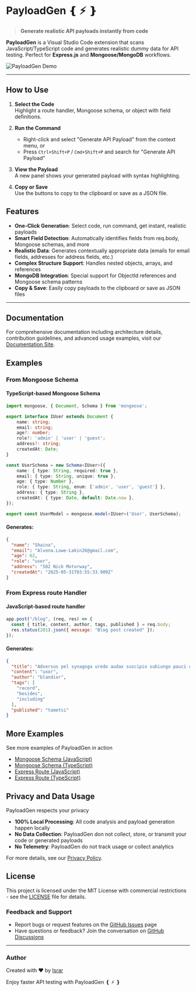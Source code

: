 # PayloadGen ❴ ⚡ ❵

> **Generate realistic API payloads instantly from code**

**PayloadGen** is a Visual Studio Code extension that scans JavaScript/TypeScript code and generates realistic dummy data for API testing. Perfect for **Express.js** and **Mongoose/MongoDB** workflows.

![PayloadGen Demo](https://raw.githubusercontent.com/Israr-11/payloadgen/main/resources/demo.gif)

---

## How to Use

1. **Select the Code**  
   Highlight a route handler, Mongoose schema, or object with field definitions.

2. **Run the Command**    
   - Right-click and select "Generate API Payload" from the context menu, or
   - Press `Ctrl+Shift+P` / `Cmd+Shift+P` and search for "Generate API Payload"

3. **View the Payload**  
   A new panel shows your generated payload with syntax highlighting.

4. **Copy or Save**  
   Use the buttons to copy to the clipboard or save as a JSON file.

## Features

- **One-Click Generation**: Select code, run command, get instant, realistic payloads
- **Smart Field Detection**: Automatically identifies fields from req.body, Mongoose schemas, and more
- **Realistic Data**: Generates contextually appropriate data (emails for email fields, addresses for address fields, etc.)
- **Complex Structure Support**: Handles nested objects, arrays, and references
- **MongoDB Integration**: Special support for ObjectId references and Mongoose schema patterns
- **Copy & Save**: Easily copy payloads to the clipboard or save as JSON files

---

## Documentation

For comprehensive documentation including architecture details, contribution guidelines, and advanced usage examples, visit our [Documentation Site](https://israr-11.github.io/payloadgen/).

## Examples

### From Mongoose Schema

#### TypeScript-based Mongoose Schema

```typescript
import mongoose, { Document, Schema } from 'mongoose';

export interface IUser extends Document {
    name: string;
    email: string;
    age?: number;
    role?: 'admin' | 'user' | 'guest';
    address?: string;
    createdAt: Date;
}

const UserSchema = new Schema<IUser>({
    name: { type: String, required: true },
    email: { type: String, unique: true },
    age: { type: Number },
    role: { type: String, enum: ['admin', 'user', 'guest'] },
    address: { type: String },
    createdAt: { type: Date, default: Date.now },
});

export const UserModel = mongoose.model<IUser>('User', UserSchema);

```

#### Generates:

```json
{
  "name": "Shaina",
  "email": "Alvena.Lowe-Lakin26@gmail.com",
  "age": 62,
  "role": "user",
  "address": "582 Nick Motorway",
  "createdAt": "2025-05-31T03:55:33.909Z"
}
```

### From Express route Handler
#### JavaScript-based route handler

```javascript
app.post("/blog", (req, res) => {
  const { title, content, author, tags, published } = req.body;
  res.status(201).json({ message: "Blog post created" });
});

```

#### Generates:

```json
{
  "title": "Adversus pel synagoga uredo audax suscipio subiungo pauci usitas.",
  "content": "uxor",
  "author": "blandior",
  "tags": [
    "record",
    "besides",
    "including"
  ],
  "published": "tametsi"
}
```
## More Examples

See more examples of PayloadGen in action

- [Mongoose Schema (JavaScript)](https://res.cloudinary.com/cloudupload11111/image/upload/v1748714275/opensource/payloadgen_demos/Part_1_Gif_JS_Mongoose_wov2ja.gif)
- [Mongoose Schema (TypeScript)](https://res.cloudinary.com/cloudupload11111/image/upload/v1748714269/opensource/payloadgen_demos/Part_2_Gif_TS_Mongoose_abyylz.gif)
- [Express Route (JavaScript)](https://res.cloudinary.com/cloudupload11111/image/upload/v1748714268/opensource/payloadgen_demos/Part_4_Gif_TS_Route_Handler_dxamvg.gif)
- [Express Route (TypeScript)](https://res.cloudinary.com/cloudupload11111/image/upload/v1748714267/opensource/payloadgen_demos/Part_3_Gif_JS_Route_Handler_v2gxmw.gif)

## Privacy and Data Usage

PayloadGen respects your privacy

- **100% Local Processing**: All code analysis and payload generation happen locally
- **No Data Collection**: PayloadGen don not collect, store, or transmit your code or generated payloads
- **No Telemetry**: PayloadGen do not track usage or collect analytics

For more details, see our [Privacy Policy](https://github.com/Israr-11/payloadgen/blob/main/PRIVACY.md).

## License

This project is licensed under the MIT License with commercial restrictions - see the [LICENSE](https://github.com/Israr-11/payloadgen/blob/main/LICENSE) file for details.


### Feedback and Support

-  Report bugs or request features on the [GitHub Issues](https://github.com/Israr-11/payloadgen/issues) page  
-  Have questions or feedback? Join the conversation on [GitHub Discussions](https://github.com/Israr-11/payloadgen/discussions)

---

### Author
Created with ❤️ by [Israr](https://github.com/Israr-11)

Enjoy faster API testing with PayloadGen ❴ ⚡ ❵
